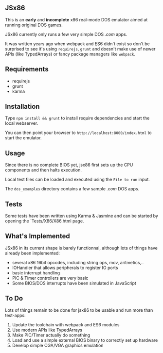 JSx86
-----

This is an **early** and **incomplete** x86 real-mode DOS emulator aimed at running original DOS games.

JSx86 currently only runs a few very simple DOS *.com* apps.

It was written years ago when webpack and ES6 didn't exist so don't be surprised to see it's using `requirejs`, `grunt` and doesn't make use of newer APIs (like TypedArrays) or fancy package managers like `webpack`.

Requirements
------------

 - requirejs
 - grunt
 - karma

 Installation
 ------------

 Type `npm install && grunt` to install require dependencies and start the
 local webserver.

 You can then point your browser to `http://localhost:8000/index.html` to start the emulator.

Usage
-----

Since there is no complete BIOS yet, jsx86 first sets up the CPU components
and then halts execution.

Local test files can be loaded and executed using the `File to run` input.

The `dos_examples` directory contains a few sample *.com* DOS apps.

Tests
-----

Some tests have been written using Karma & Jasmine and can be started by opening the `Tests/X86/X86.html page.

What's Implemented
------------------

JSx86 in its current shape is barely functionnal, although lots of things have already been implemented:

 - several x86 16bit opcodes, including string ops, mov, aritmetics,..
 - IOHandler that allows peripherals to register IO ports
 - basic interrupt handling
 - PIC & Timer controllers are very basic
 - Some BIOS/DOS interrupts have been simulated in JavaScript

 To Do
 -----

 Lots of things remain to be done for jsx86 to be usable and run more than test-apps:

  1. Update the toolchain with webpack and ES6 modules
  2. Use modern APIs like TypedArrays
  3. Make PIC/Timer actually do something
  4. Load and use a simple external BIOS binary to correctly set up hardware
  5. Develop simple CGA/VGA graphics emulation